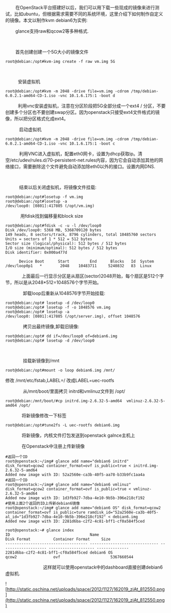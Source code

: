 
         在OpenStack平台搭建好以后，我们可以用下载一些现成的镜像来进行测试，比如ubuntu，但根据需求需要不同的系统环境，这里介绍下如何制作自定义的镜像。本文以制作kvm debian6为实例: 

 
         glance支持raw和qcow2等多种格式.

          

 
         首先创建创建一个5G大小的镜像文件 

 

```
root@debian:/opt#kvm-img create -f raw vm.img 5G
```
 
           

 
           安装虚拟机 

 

```
root@debian:/opt#kvm -m 2048 -drive file=vm.img -cdrom /tmp/debian-6.0.2.1-amd64-CD-1.iso -vnc 10.1.6.175:1 -boot d
```
           利用vnc安装虚拟机，注意在分区阶段把5G全部分成一个ext4 / 分区，不要创建多个分区也不要创建swap分区。因为openstack只接受ext4文件格式的镜像，所以把分区格式化成ext4。 
            

 
            启动虚拟机 

 

```
root@debian:/opt#kvm -m 2048 -drive file=vm.img -cdrom /tmp/debian-6.0.2.1-amd64-CD-1.iso -vnc 10.1.6.175:1 -boot c
```
 
            利用VNC进入虚拟机，配置eth0网卡，设置为dhcp获取ip。清空/etc/udev/rules.d/70-persistent-net.rules内容，因为它会自动添加其他的网络接口，需要删除这个文件避免自动添加除eth0以外的接口。设置内网DNS. 

 
            

 
            结束以后关闭虚拟机，将镜像文件挂载:     

 

```
root@debian:/opt#losetup -f vm.img
root@debian:/opt#losetup -a
/dev/loop0: [0801]:417805 (/opt/vm.img)
```
 
 



 
             用fdisk找到偏移量和block size 

 

```
root@debian:/opt#fdisk -c -u -l /dev/loop0
Disk /dev/loop0: 5368 MB, 5368709120 bytes
149 heads, 8 sectors/track, 8796 cylinders, total 10485760 sectors
Units = sectors of 1 * 512 = 512 bytes
Sector size (logical/physical): 512 bytes / 512 bytes
I/O size (minimum/optimal): 512 bytes / 512 bytes
Disk identifier: 0x000a477d

      Device Boot      Start         End      Blocks   Id  System
/dev/loop0p1   *        2048    10483711     5240832   83  Linux
```
              上面最后一行显示分区是从扇区(sector)2048开始，每个扇区是512个字节，所以是从2048*512=1048576个字节开始。 
 



 
               卸载loop后重新从1048576字节开始挂载: 

 

```
root@debian:/opt# losetup -d /dev/loop0
root@debian:/opt# losetup -f -o 1048576 vm.img
root@debian:/opt# losetup -a
/dev/loop0: [0801]:417805 (/opt/server.img), offset 1048576
```
 
 



 
               拷贝出最终镜像,卸载旧镜像: 

 

```
root@debian:/opt# dd if=/dev/loop0 of=debian6.img
root@debian:/opt# losetup -d /dev/loop0
```
   
 



 
               挂载新镜像到/mnt 

 

```
root@debian:/opt#mount -o loop debian6.img /mnt/
```
 修改 /mnt/etc/fstab,LABEL=/ 改成LABEL=uec-rootfs 
 



 
               从/mnt/boot/里面拷贝 initrd和vmlinuz文件到 /opt/ 

 
   

 

```
root@debian:/mnt/boot/#cp initrd.img-2.6.32-5-amd64  vmlinuz-2.6.32-5-amd64 /opt/
```
 


 



 
              将新镜像修改一下标签 

 
   

 

```
root@debian:/opt#tune2fs -L uec-rootfs debian6.img 
```
 
 



 
              将新镜像，内核文件打包发送到openstack galnce主机上 

 
              在Openstack中注册上传新镜像 

 
   

 

```
#返回一个ID
root@openstack:~/img# glance add name="debian6 initrd" disk_format=qcow2 container_format=ovf is_public=true < initrd.img-2.6.32-5-amd64
Added new image with ID: 52a2560e-ca3b-40f5-aa78-b33b9fc1aa4a
#返回一个ID
root@openstack:~/img# glance add name="debian6 vmlinuz" disk_format=qcow2 container_format=ovf is_public=true < vmlinuz-2.6.32-5-amd64
Added new image with ID: 1d3fb927-7dba-4e10-9b5b-396e218cf192
#使用上面2个返回的ID上传新debian6镜像
root@openstack:~/img# glance add name="debian6 OS" disk_format=qcow2 container_format=ovf is_public=ture ramdisk_id="52a2560e-ca3b-40f5-al_id="1d3fb927-7dba-4e10-9b5b-396e218cf192" < debian6.img
Added new image with ID: 2281d6ba-c2f2-4c81-bff1-cf0a584f5ced
```
 

```
root@openstack:~# glance index
ID                                   Name                           Disk Format          Container Format     Size          
------------------------------------ ------------------------------ -------------------- -------------------- --------------
2281d6ba-c2f2-4c81-bff1-cf0a584f5ced debian6 OS                     qcow2                ovf                      5367660544
```
              
                  这样就可以使用openstack中的dashboard直接创建debian6虚拟机. 

 
 ![http://static.oschina.net/uploads/space/2012/1127/162019_ziAt_812550.png](http://static.oschina.net/uploads/space/2012/1127/162019_ziAt_812550.png)

 

 
 



 
                 

 
 






